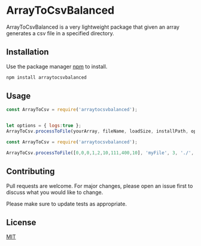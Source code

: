 # ArrayToCsvBalanced

ArrayToCsvBalanced is a very lightweight package that given an array generates a csv file in a specified directory.

## Installation

Use the package manager [npm](https://www.npmjs.com/) to install.

```bash
npm install arraytocsvbalanced
```

## Usage

```javascript
const ArrayToCsv = require('arraytocsvbalanced');


let options = { logs:true };
ArrayToCsv.processToFile(yourArray, fileName, loadSize, installPath, options);
```

```javascript
const ArrayToCsv = require('arraytocsvbalanced');

ArrayToCsv.processToFile([0,0,0,1,2,10,111,400,10], 'myFile', 3, './', { logs:true });
```

## Contributing
Pull requests are welcome. For major changes, please open an issue first to discuss what you would like to change.

Please make sure to update tests as appropriate.

## License
[MIT](https://choosealicense.com/licenses/mit/)
